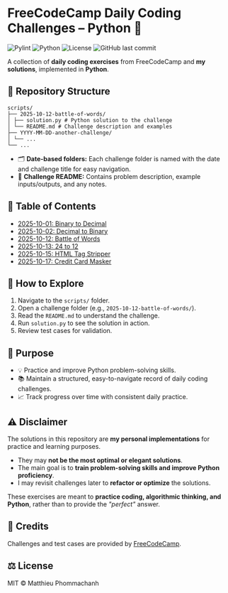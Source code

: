 # FreeCodeCamp Daily Coding Challenges – Python 🐍

![Pylint](https://github.com/phommacm/fcc-daily-coding-challenges/actions/workflows/pylint.yml/badge.svg)
![Python](https://img.shields.io/badge/python-3.11-blue)
![License](https://img.shields.io/badge/license-MIT-green)
![GitHub last commit](https://img.shields.io/github/last-commit/phommacm/fcc-daily-coding-challenges)

A collection of **daily coding exercises** from FreeCodeCamp and **my solutions**, implemented in **Python**.

## 📁 Repository Structure

```
scripts/
├── 2025-10-12-battle-of-words/
│ ├── solution.py # Python solution to the challenge
│ └── README.md # Challenge description and examples
├── YYYY-MM-DD-another-challenge/
│ └── ...
└── ...
```

- 🗂️ **Date-based folders:** Each challenge folder is named with the date and challenge title for easy navigation.
- 📄 **Challenge README:** Contains problem description, example inputs/outputs, and any notes.

## 📝 Table of Contents

- [2025-10-01: Binary to Decimal](scripts/2025-10-01_binary-to-decimal/README.md)
- [2025-10-02: Decimal to Binary](scripts/2025-10-02_decimal-to-binary/README.md)
- [2025-10-12: Battle of Words](scripts/2025-10-12_battle-of-words/README.md)
- [2025-10-13: 24 to 12](scripts/2025-10-13_24-to-12/README.md)
- [2025-10-15: HTML Tag Stripper](scripts/2025-10-15_html-tag-stripper/README.md)
- [2025-10-17: Credit Card Masker](scripts/2025-10-17_credit-card-masker/README.md)
<!-- ➕ Add new challenges below as you go -->
<!-- - [YYYY-MM-DD: Challenge Title](scripts/YYYY-MM-DD-challenge-title/README.md) -->

## 🚀 How to Explore

1. Navigate to the `scripts/` folder.  
2. Open a challenge folder (e.g., `2025-10-12-battle-of-words/`).  
3. Read the `README.md` to understand the challenge.  
4. Run `solution.py` to see the solution in action.  
5. Review test cases for validation.

## 🎯 Purpose

- 💡 Practice and improve Python problem-solving skills.  
- 📚 Maintain a structured, easy-to-navigate record of daily coding challenges.  
- 📈 Track progress over time with consistent daily practice.

## ⚠️ Disclaimer

The solutions in this repository are **my personal implementations** for practice and learning purposes.  

- They may **not be the most optimal or elegant solutions**.  
- The main goal is to **train problem-solving skills and improve Python proficiency**.  
- I may revisit challenges later to **refactor or optimize** the solutions.  

These exercises are meant to **practice coding, algorithmic thinking, and Python**, rather than to provide the *"perfect"* answer.


## 📜 Credits

Challenges and test cases are provided by [FreeCodeCamp](https://www.freecodecamp.org/learn/daily-coding-challenge/archive).

## ⚖️ License

MIT © Matthieu Phommachanh
